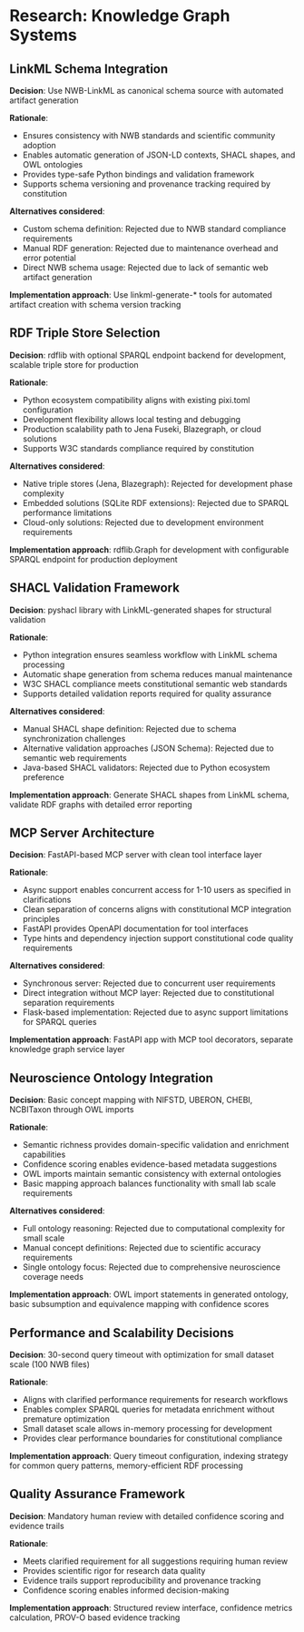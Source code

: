 # Research: Knowledge Graph Systems

## LinkML Schema Integration

**Decision**: Use NWB-LinkML as canonical schema source with automated artifact
generation

**Rationale**:

- Ensures consistency with NWB standards and scientific community adoption
- Enables automatic generation of JSON-LD contexts, SHACL shapes, and OWL
  ontologies
- Provides type-safe Python bindings and validation framework
- Supports schema versioning and provenance tracking required by constitution

**Alternatives considered**:

- Custom schema definition: Rejected due to NWB standard compliance requirements
- Manual RDF generation: Rejected due to maintenance overhead and error
  potential
- Direct NWB schema usage: Rejected due to lack of semantic web artifact
  generation

**Implementation approach**: Use linkml-generate-\* tools for automated artifact
creation with schema version tracking

## RDF Triple Store Selection

**Decision**: rdflib with optional SPARQL endpoint backend for development,
scalable triple store for production

**Rationale**:

- Python ecosystem compatibility aligns with existing pixi.toml configuration
- Development flexibility allows local testing and debugging
- Production scalability path to Jena Fuseki, Blazegraph, or cloud solutions
- Supports W3C standards compliance required by constitution

**Alternatives considered**:

- Native triple stores (Jena, Blazegraph): Rejected for development phase
  complexity
- Embedded solutions (SQLite RDF extensions): Rejected due to SPARQL performance
  limitations
- Cloud-only solutions: Rejected due to development environment requirements

**Implementation approach**: rdflib.Graph for development with configurable
SPARQL endpoint for production deployment

## SHACL Validation Framework

**Decision**: pyshacl library with LinkML-generated shapes for structural
validation

**Rationale**:

- Python integration ensures seamless workflow with LinkML schema processing
- Automatic shape generation from schema reduces manual maintenance
- W3C SHACL compliance meets constitutional semantic web standards
- Supports detailed validation reports required for quality assurance

**Alternatives considered**:

- Manual SHACL shape definition: Rejected due to schema synchronization
  challenges
- Alternative validation approaches (JSON Schema): Rejected due to semantic web
  requirements
- Java-based SHACL validators: Rejected due to Python ecosystem preference

**Implementation approach**: Generate SHACL shapes from LinkML schema, validate
RDF graphs with detailed error reporting

## MCP Server Architecture

**Decision**: FastAPI-based MCP server with clean tool interface layer

**Rationale**:

- Async support enables concurrent access for 1-10 users as specified in
  clarifications
- Clean separation of concerns aligns with constitutional MCP integration
  principles
- FastAPI provides OpenAPI documentation for tool interfaces
- Type hints and dependency injection support constitutional code quality
  requirements

**Alternatives considered**:

- Synchronous server: Rejected due to concurrent user requirements
- Direct integration without MCP layer: Rejected due to constitutional
  separation requirements
- Flask-based implementation: Rejected due to async support limitations for
  SPARQL queries

**Implementation approach**: FastAPI app with MCP tool decorators, separate
knowledge graph service layer

## Neuroscience Ontology Integration

**Decision**: Basic concept mapping with NIFSTD, UBERON, CHEBI, NCBITaxon
through OWL imports

**Rationale**:

- Semantic richness provides domain-specific validation and enrichment
  capabilities
- Confidence scoring enables evidence-based metadata suggestions
- OWL imports maintain semantic consistency with external ontologies
- Basic mapping approach balances functionality with small lab scale
  requirements

**Alternatives considered**:

- Full ontology reasoning: Rejected due to computational complexity for small
  scale
- Manual concept definitions: Rejected due to scientific accuracy requirements
- Single ontology focus: Rejected due to comprehensive neuroscience coverage
  needs

**Implementation approach**: OWL import statements in generated ontology, basic
subsumption and equivalence mapping with confidence scores

## Performance and Scalability Decisions

**Decision**: 30-second query timeout with optimization for small dataset scale
(100 NWB files)

**Rationale**:

- Aligns with clarified performance requirements for research workflows
- Enables complex SPARQL queries for metadata enrichment without premature
  optimization
- Small dataset scale allows in-memory processing for development
- Provides clear performance boundaries for constitutional compliance

**Implementation approach**: Query timeout configuration, indexing strategy for
common query patterns, memory-efficient RDF processing

## Quality Assurance Framework

**Decision**: Mandatory human review with detailed confidence scoring and
evidence trails

**Rationale**:

- Meets clarified requirement for all suggestions requiring human review
- Provides scientific rigor for research data quality
- Evidence trails support reproducibility and provenance tracking
- Confidence scoring enables informed decision-making

**Implementation approach**: Structured review interface, confidence metrics
calculation, PROV-O based evidence tracking
